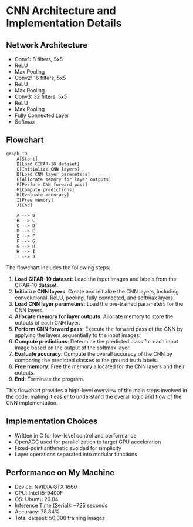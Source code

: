 # CNN Architecture and Implementation Details

## Network Architecture

- Conv1: 8 filters, 5x5
- ReLU
- Max Pooling
- Conv2: 16 filters, 5x5
- ReLU
- Max Pooling
- Conv3: 32 filters, 5x5
- ReLU
- Max Pooling
- Fully Connected Layer
- Softmax

## Flowchart

```mermaid
graph TD
    A[Start]
    B[Load CIFAR-10 dataset]
    C[Initialize CNN layers]
    D[Load CNN layer parameters]
    E[Allocate memory for layer outputs]
    F[Perform CNN forward pass]
    G[Compute predictions]
    H[Evaluate accuracy]
    I[Free memory]
    J[End]

    A --> B
    B --> C
    C --> D
    D --> E
    E --> F
    F --> G
    G --> H
    H --> I
    I --> J
```

The flowchart includes the following steps:

1. **Load CIFAR-10 dataset**: Load the input images and labels from the CIFAR-10 dataset.
2. **Initialize CNN layers**: Create and initialize the CNN layers, including convolutional, ReLU, pooling, fully connected, and softmax layers.
3. **Load CNN layer parameters**: Load the pre-trained parameters for the CNN layers.
4. **Allocate memory for layer outputs**: Allocate memory to store the outputs of each CNN layer.
5. **Perform CNN forward pass**: Execute the forward pass of the CNN by applying the layers sequentially to the input images.
6. **Compute predictions**: Determine the predicted class for each input image based on the output of the softmax layer.
7. **Evaluate accuracy**: Compute the overall accuracy of the CNN by comparing the predicted classes to the ground truth labels.
8. **Free memory**: Free the memory allocated for the CNN layers and their outputs.
9. **End**: Terminate the program.

This flowchart provides a high-level overview of the main steps involved in the code, making it easier to understand the overall logic and flow of the CNN implementation.

## Implementation Choices

- Written in C for low-level control and performance
- OpenACC used for parallelization to target GPU acceleration
- Fixed-point arithmetic avoided for simplicity
- Layer operations separated into modular functions

## Performance on My Machine

- Device: NVIDIA GTX 1660
- CPU: Intel i5-9400F
- OS: Ubuntu 20.04
- Inference Time (Serial): ~725 seconds
- Accuracy: 78.84%
- Total dataset: 50,000 training images
